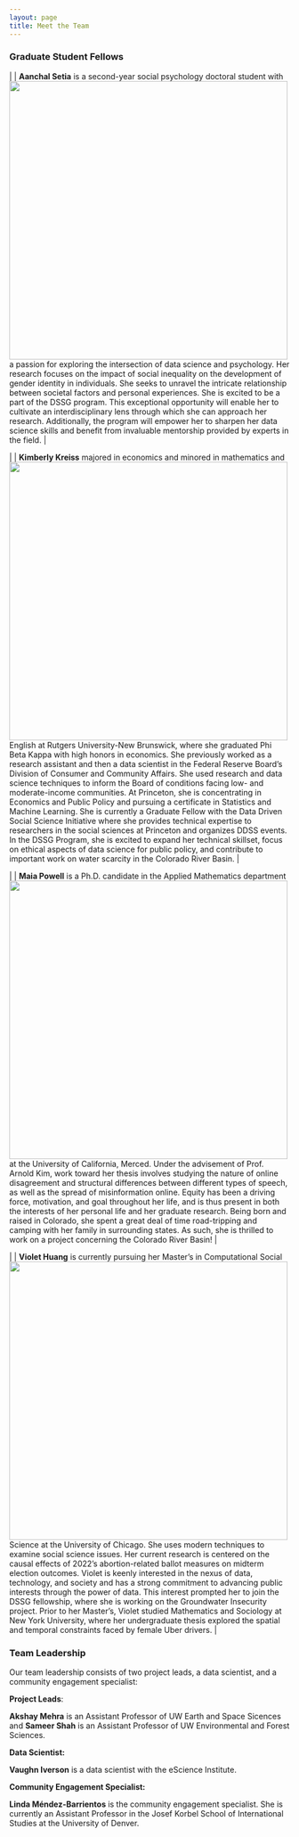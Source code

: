 ```yaml
---
layout: page
title: Meet the Team
---
```


### Graduate Student Fellows


| <img style="float: left;" src="{{site.url }}{{site.baseurl }}/assets/img/Aanchal_cropped.png" width=500 /> | **Aanchal Setia** is a second-year social psychology doctoral student with a passion for exploring the intersection of data science and psychology. Her research focuses on the impact of social inequality on the development of gender identity in individuals. She seeks to unravel the intricate relationship between societal factors and personal experiences. She is excited to be a part of the DSSG program. This exceptional opportunity will enable her to cultivate an interdisciplinary lens through which she can approach her research. Additionally, the program will empower her to sharpen her data science skills and benefit from invaluable mentorship provided by experts in the field. |

|  <img style="float: left;" src="{{site.url }}{{site.baseurl }}/assets/img/Princeton Winter headshot.jpeg" width=500  />  | **Kimberly Kreiss** majored in economics and minored in mathematics and English at Rutgers University-New Brunswick, where she graduated Phi Beta Kappa with high honors in economics. She previously worked as a research assistant and then a data scientist in the Federal Reserve Board’s Division of Consumer and Community Affairs. She used research and data science techniques to inform the Board of conditions facing low- and moderate-income communities. At Princeton, she is concentrating in Economics and Public Policy and pursuing a certificate in Statistics and Machine Learning. She is currently a Graduate Fellow with the Data Driven Social Science Initiative where she provides technical expertise to researchers in the social sciences at Princeton and organizes DDSS events. In the DSSG Program, she is excited to expand her technical skillset, focus on ethical aspects of data science for public policy, and contribute to important work on water scarcity in the Colorado River Basin. |

|  <img style="float: left;" src="{{site.url }}{{site.baseurl }}/assets/img/greenmaia.png" width=500 /> |  **Maia Powell** is a Ph.D. candidate in the Applied Mathematics department at the University of California, Merced. Under the advisement of Prof. Arnold Kim, work toward her thesis involves studying the nature of online disagreement and structural differences between different types of speech, as well as the spread of misinformation online. Equity has been a driving force, motivation, and goal throughout her life, and is thus present in both the interests of her personal life and her graduate research. Being born and raised in Colorado, she spent a great deal of time road-tripping and camping with her family in surrounding states. As such, she is thrilled to work on a project concerning the Colorado River Basin! |

| <img style="float: left;" src="{{site.url }}{{site.baseurl }}/assets/img/Screen Shot 2023-06-13 at 6.51.35 PM.png" width=500 /> |  **Violet Huang** is currently pursuing her Master’s in Computational Social Science at the University of Chicago. She uses modern techniques to examine social science issues. Her current research is centered on the causal effects of 2022’s abortion-related ballot measures on midterm election outcomes. Violet is keenly interested in the nexus of data, technology, and society and has a strong commitment to advancing public interests through the power of data. This interest prompted her to join the DSSG fellowship, where she is working on the Groundwater Insecurity project. Prior to her Master’s, Violet studied Mathematics and Sociology at New York University, where her undergraduate thesis explored the spatial and temporal constraints faced by female Uber drivers. |
     

### Team Leadership 

Our team leadership consists of two project leads, a data scientist, and a community engagement specialist:

**Project Leads**: 

**Akshay Mehra** is an Assistant Professor of UW Earth and Space Sicences and **Sameer Shah** is an Assistant Professor of UW Environmental and Forest Sciences. 

**Data Scientist:** 

**Vaughn Iverson** is a data scientist with the eScience Institute. 

**Community Engagement Specialist:** 

**Linda Méndez-Barrientos** is the community engagement specialist. She is currently an Assistant Professor in the Josef Korbel School of International Studies at the University of Denver. 
